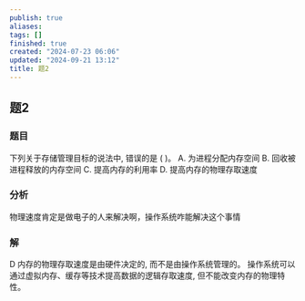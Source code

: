 ```yaml
---
publish: true
aliases: 
tags: []
finished: true
created: "2024-07-23 06:06"
updated: "2024-09-21 13:12"
title: 题2
---
```

## 题2
### 题目
下列关于存储管理目标的说法中, 错误的是 ( )。
A. 为进程分配内存空间 B. 回收被进程释放的内存空间
C. 提高内存的利用率 D. 提高内存的物理存取速度
### 分析
物理速度肯定是做电子的人来解决啊，操作系统咋能解决这个事情
### 解
D
内存的物理存取速度是由硬件决定的, 而不是由操作系统管理的。
操作系统可以通过虚拟内存、缓存等技术提高数据的逻辑存取速度, 但不能改变内存的物理特性。